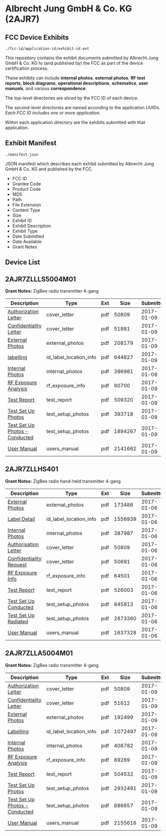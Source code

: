 # Albrecht Jung GmbH & Co. KG (2AJR7)
## FCC Device Exhibits

```
./fcc-id/application-id/exhibit-id.ext
```

This repository contains the exhibit documents submitted by Albrecht Jung GmbH & Co. KG to (and published by) the FCC as part of the device certification process.

These exhibits can include **internal photos**, **external photos**, **RF test reports**, **block diagrams**, **operational descriptions**, **schematics**, **user manuals**, and various **correspondence**.

The top-level directories are sliced by the FCC ID of each device.

The second-level directories are named according to the application UUIDs. *Each FCC ID includes one or more application.*

Within each application directory are the exhibits submitted with that application. 

## Exhibit Manifest

```
./manifest.json
```

JSON manifest which describes each exhibit submitted by Albrecht Jung GmbH & Co. KG and published by the FCC.

- FCC ID
- Grantee Code
- Product Code
- MD5
- Path
- File Extension
- Content Type
- Size
- Exhibit ID
- Exhibit Description
- Exhibit Type
- Date Submitted
- Date Available
- Grant Notes

## Device List
## 2AJR7ZLLLS5004M01
**Grant Notes:** ZigBee radio transmitter 4-gang

| Description | Type | Ext | Size | Submitted | Available |
| ----------- | ---- | --- | ---- | --------- | --------- |
| [Authorization Letter](2AJR7ZLLLS5004M01/bb558f5d4c14c85574b8201605986d60/3249669.pdf) | cover_letter | pdf | 50809 | 2017-01-09 | 2017-01-09 |
| [Confidentiality Letter](2AJR7ZLLLS5004M01/bb558f5d4c14c85574b8201605986d60/3251496.pdf) | cover_letter | pdf | 51881 | 2017-01-09 | 2017-01-09 |
| [External Photos](2AJR7ZLLLS5004M01/bb558f5d4c14c85574b8201605986d60/3251497.pdf) | external_photos | pdf | 208179 | 2017-01-09 | 2017-01-09 |
| [labelling](2AJR7ZLLLS5004M01/bb558f5d4c14c85574b8201605986d60/3251499.pdf) | id_label_location_info | pdf | 644827 | 2017-01-09 | 2017-01-09 |
| [Internal Photos](2AJR7ZLLLS5004M01/bb558f5d4c14c85574b8201605986d60/3251498.pdf) | internal_photos | pdf | 386981 | 2017-01-09 | 2017-01-09 |
| [RF Exposure Analysis](2AJR7ZLLLS5004M01/bb558f5d4c14c85574b8201605986d60/3251503.pdf) | rf_exposure_info | pdf | 90700 | 2017-01-09 | 2017-01-09 |
| [Test Report](2AJR7ZLLLS5004M01/bb558f5d4c14c85574b8201605986d60/3251504.pdf) | test_report | pdf | 509320 | 2017-01-09 | 2017-01-09 |
| [Test Set Up Photos](2AJR7ZLLLS5004M01/bb558f5d4c14c85574b8201605986d60/3251505.pdf) | test_setup_photos | pdf | 393718 | 2017-01-09 | 2017-01-09 |
| [Test Set Up Photos - Conducted](2AJR7ZLLLS5004M01/bb558f5d4c14c85574b8201605986d60/3251506.pdf) | test_setup_photos | pdf | 1894267 | 2017-01-09 | 2017-01-09 |
| [User Manual](2AJR7ZLLLS5004M01/bb558f5d4c14c85574b8201605986d60/3251518.pdf) | users_manual | pdf | 2141662 | 2017-01-09 | 2017-01-09 |
## 2AJR7ZLLHS401
**Grant Notes:** ZigBee radio hand-held transmitter 4-gang

| Description | Type | Ext | Size | Submitted | Available |
| ----------- | ---- | --- | ---- | --------- | --------- |
| [External Photos](2AJR7ZLLHS401/6c8d742a1875e540a6464466c08ccb94/3249672.pdf) | external_photos | pdf | 173486 | 2017-01-06 | 2017-01-06 |
| [Label Detail](2AJR7ZLLHS401/6c8d742a1875e540a6464466c08ccb94/3249673.pdf) | id_label_location_info | pdf | 1556939 | 2017-01-06 | 2017-01-06 |
| [Internal Photos](2AJR7ZLLHS401/6c8d742a1875e540a6464466c08ccb94/3249674.pdf) | internal_photos | pdf | 387987 | 2017-01-06 | 2017-01-06 |
| [Authorisation Letter](2AJR7ZLLHS401/6c8d742a1875e540a6464466c08ccb94/3249669.pdf) | cover_letter | pdf | 50809 | 2017-01-06 | 2017-01-06 |
| [Confidentiality Request](2AJR7ZLLHS401/6c8d742a1875e540a6464466c08ccb94/3249670.pdf) | cover_letter | pdf | 50691 | 2017-01-06 | 2017-01-06 |
| [RF Exposure Info](2AJR7ZLLHS401/6c8d742a1875e540a6464466c08ccb94/3249679.pdf) | rf_exposure_info | pdf | 64501 | 2017-01-06 | 2017-01-06 |
| [Test Report](2AJR7ZLLHS401/6c8d742a1875e540a6464466c08ccb94/3249680.pdf) | test_report | pdf | 526003 | 2017-01-06 | 2017-01-06 |
| [Test Set Up Conducted](2AJR7ZLLHS401/6c8d742a1875e540a6464466c08ccb94/3249681.pdf) | test_setup_photos | pdf | 845813 | 2017-01-06 | 2017-01-06 |
| [Test Set Up Radiated](2AJR7ZLLHS401/6c8d742a1875e540a6464466c08ccb94/3249729.pdf) | test_setup_photos | pdf | 2873360 | 2017-01-06 | 2017-01-06 |
| [User Manual](2AJR7ZLLHS401/6c8d742a1875e540a6464466c08ccb94/3249691.pdf) | users_manual | pdf | 1637328 | 2017-01-06 | 2017-01-06 |
## 2AJR7ZLLA5004M01
**Grant Notes:** ZigBee radio transmitter 4-gang

| Description | Type | Ext | Size | Submitted | Available |
| ----------- | ---- | --- | ---- | --------- | --------- |
| [Authorization Letter](2AJR7ZLLA5004M01/a84d75cc5f1df29d5865c81e4a3438f3/3249669.pdf) | cover_letter | pdf | 50809 | 2017-01-09 | 2017-01-09 |
| [Confidentiality Letter](2AJR7ZLLA5004M01/a84d75cc5f1df29d5865c81e4a3438f3/3251630.pdf) | cover_letter | pdf | 51612 | 2017-01-09 | 2017-01-09 |
| [External Photos](2AJR7ZLLA5004M01/a84d75cc5f1df29d5865c81e4a3438f3/3251631.pdf) | external_photos | pdf | 192499 | 2017-01-09 | 2017-01-09 |
| [Labelling](2AJR7ZLLA5004M01/a84d75cc5f1df29d5865c81e4a3438f3/3251633.pdf) | id_label_location_info | pdf | 1072497 | 2017-01-09 | 2017-01-09 |
| [Internal Photos](2AJR7ZLLA5004M01/a84d75cc5f1df29d5865c81e4a3438f3/3251632.pdf) | internal_photos | pdf | 408782 | 2017-01-09 | 2017-01-09 |
| [RF Exposure Analysis](2AJR7ZLLA5004M01/a84d75cc5f1df29d5865c81e4a3438f3/3251636.pdf) | rf_exposure_info | pdf | 89269 | 2017-01-09 | 2017-01-09 |
| [Test Report](2AJR7ZLLA5004M01/a84d75cc5f1df29d5865c81e4a3438f3/3251638.pdf) | test_report | pdf | 504532 | 2017-01-09 | 2017-01-09 |
| [Test Set Up Photos](2AJR7ZLLA5004M01/a84d75cc5f1df29d5865c81e4a3438f3/3251639.pdf) | test_setup_photos | pdf | 2932491 | 2017-01-09 | 2017-01-09 |
| [Test Set Up Photos - Conducted](2AJR7ZLLA5004M01/a84d75cc5f1df29d5865c81e4a3438f3/3251640.pdf) | test_setup_photos | pdf | 686657 | 2017-01-09 | 2017-01-09 |
| [User Manual](2AJR7ZLLA5004M01/a84d75cc5f1df29d5865c81e4a3438f3/3251641.pdf) | users_manual | pdf | 2155616 | 2017-01-09 | 2017-01-09 |
